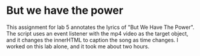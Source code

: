 # But we have the power
This assignment for lab 5 annotates the lyrics of "But We Have The Power". The script uses an event listener with the mp4 video as the target object, and it changes the innerHTML to caption the song as time changes. I worked on this lab alone, and it took me about two hours.